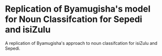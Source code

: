 # Replication of Byamugisha's model for Noun Classifcation for Sepedi and isiZulu
A replication of Byamugisha's approach to noun classifcation for isiZulu and Sepedi.
